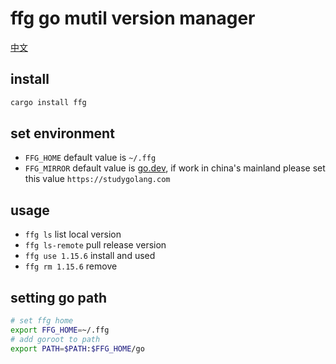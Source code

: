 # ffg go mutil version manager

[中文](./README_ZH.md)

## install

```bash
cargo install ffg
```

## set environment

- `FFG_HOME` default value is `~/.ffg`
- `FFG_MIRROR` default value is [go.dev](https://go.dev), if work in china's mainland please set this value `https://studygolang.com`

## usage

- `ffg ls` list local version
- `ffg ls-remote` pull release version
- `ffg use 1.15.6` install and used
- `ffg rm 1.15.6` remove

## setting go path

```bash
# set ffg home
export FFG_HOME=~/.ffg
# add goroot to path
export PATH=$PATH:$FFG_HOME/go
```
